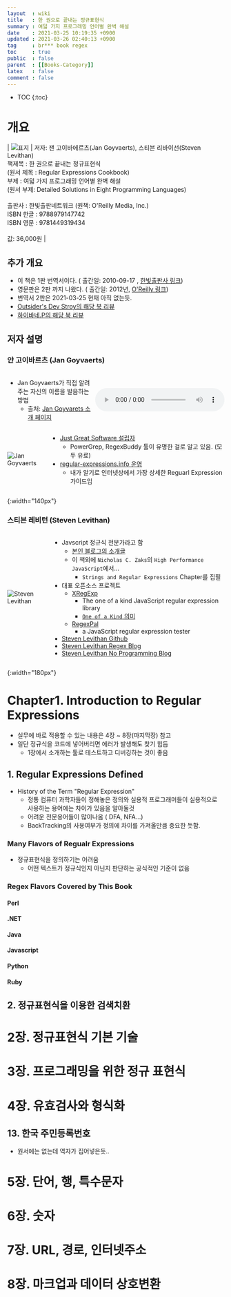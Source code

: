 ```yaml
---
layout  : wiki
title   : 한 권으로 끝내는 정규표현식 
summary : 여덟 가지 프로그래밍 언어별 완벽 해설 
date    : 2021-03-25 10:19:35 +0900
updated : 2021-03-26 02:40:13 +0900
tag     : br*** book regex 
toc     : true
public  : false
parent  : [[Books-Category]] 
latex   : false
comment : false
---
```

* TOC
{:toc}

# 개요

| ![표지](https://www.hanbit.co.kr/data/books/B1048739715_l.jpg) | 저자: 잰 고이바에르츠(Jan Goyvaerts), 스티븐 리바이선(Steven Levithan) <br> 책제목 : 한 권으로 끝내는 정규표현식<br> (원서 제목 : Regular Expressions Cookbook) <br> 부제 : 여덟 가지 프로그래밍 언어별 완벽 해설<br> (원서 부제: Detailed Solutions in Eight Programming Languages)<br><br> 출판사 : 한빛출판네트워크 (원책: O'Reilly Media, Inc.) <br> ISBN 한글 : 9788979147742 <br> ISBN 영문 : 9781449319434 <br> <br> 값: 36,000원 |

## 추가 개요 

* 이 책은 1판 번역서이다. ( 출간일: 2010-09-17 , [한빛출판사 링크](https://www.hanbit.co.kr/store/books/look.php?p_code=B1048739715))
* 영문판은 2판 까지 나왔다. ( 출간일: 2012년, [O'Reilly 링크](https://www.oreilly.com/library/view/regular-expressions-cookbook/9781449327453/))
* 번역서 2판은 2021-03-25 현재 아직 없는듯.
* [Outsider's Dev Stroy의 해당 북 리뷰](https://blog.outsider.ne.kr/546)
* [하이바네.P의 해당 북 리뷰](https://chszard.tistory.com/entry/리뷰-한-권으로-끝내는-정규표현식)

## 저자 설명

### 얀 고이바르츠 (Jan Goyvaerts)

<style>
.author-container {display: flex; align-items: center; justify-content: space-around;}
</style>

<div markdown="1" class="author-container">

* Jan Goyvaerts가 직접 알려주는 자신의 이름을 발음하는 방법
  * 출처: [Jan Goyvarets 소개 페이지](https://www.just-great-software.com/aboutjg.html) 
 
![](https://www.just-great-software.com/special/JanGoyvaerts.wav)

</div>


<div markdown="1" class="author-container">

 ![Jan Goyvaerts][jangoyva-img]
 
* [Just Great Software 설립자](https://www.just-great-software.com/index.html)
  * PowerGrep, RegexBuddy 툴이 유명한 걸로 알고 있음. (모두 유료) 
* [regular-expressions.info 운영](https://www.regular-expressions.info/)
  * 내가 알기로 인터넷상에서 가장 상세한 Reguarl Expression 가이드임 

</div>

[jangoyva-img]:https://www.just-great-software.com/img/JFG_18021608_10860-150.JPG
{:width="140px"}

### 스티븐 레비턴 (Steven Levithan)

<div markdown="1" class="author-container">

 ![Steven Levithan][stevlev-img]

* Javscript 정규식 전문가라고 함
  * [본인 블로그의 소개글](https://blog.stevenlevithan.com/about)
  * 이 책외에 `Nicholas C. Zaks`의 `High Performance JavaScript`에서...
    * `Strings and Regular Expressions` Chapter를 집필
* 대표 오픈소스 프로젝트
  * [XRegExp](https://xregexp.com/)
    * The one of a kind JavaScript regular expression library
    * [` One of a Kind ` 의미](https://m.blog.naver.com/PostView.nhn?blogId=helpindia&logNo=220737011425&proxyReferer=https:%2F%2Fwww.google.com%2F)
  * [RegexPal](https://stevenlevithan.com/regexpal/)
    * a JavaScript regular expression tester
* [Steven Levithan Github](https://github.com/slevithan)
* [Steven Levithan Regex Blog](https://blog.stevenlevithan.com/)
* [Steven Levithan No Programming Blog](https://slev.life/)

</div>

[stevlev-img]:https://blog.stevenlevithan.com/assets/images/steven_levithan2.jpg
{:width="180px"}

# Chapter1. Introduction to Regular Expressions 

* 실무에 바로 적용할 수 있는 내용은 4장 ~ 8장(마지막장) 참고
* 일단 정규식을 코드에 넣어버리면 에러가 발생해도 찾기 힘듬
  * 1장에서 소개하는 툴로 테스트하고 디버깅하는 것이 좋음

## 1. Regular Expressions Defined 

* History of the Term "Regular Expression" 
  * 정통 컴퓨터 과학자들이 정해놓은 정의와 실용적 프로그래머들이 실용적으로 사용하는 용어에는 차이가 있음을 알아둘것
  * 어려운 전문용어들이 많이나옴 ( DFA, NFA...)
  * BackTracking의 사용여부가 정의에 차이를 가져올만큼 중요한 듯함.

### Many Flavors of Regualr Expressions 

* 정규표현식을 정의하기는 어려움
  * 어떤 텍스트가 정규식인지 아닌지 판단하는 공식적인 기준이 없음

### Regex Flavors Covered by This Book 

#### Perl

#### .NET

#### Java

#### Javascript

#### Python

#### Ruby

## 2. 정규표현식을 이용한 검색치환

# 2장. 정규표현식 기본 기술
# 3장. 프로그래밍을 위한 정규 표현식
# 4장. 유효검사와 형식화

## 13. 한국 주민등록번호

* 원서에는 없는데 역자가 집어넣은듯..

 
# 5장. 단어, 행, 특수문자
# 6장. 숫자
# 7장. URL, 경로, 인터넷주소
# 8장. 마크업과 데이터 상호변환
